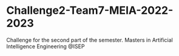 # Challenge2-Team7-MEIA-2022-2023
Challenge for the second part of the semester. Masters in Artificial Intelligence Engineering @ISEP
